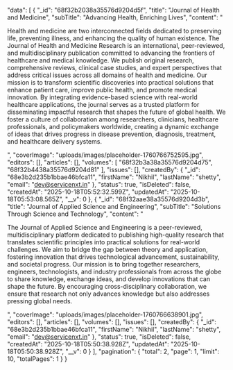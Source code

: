 "data": [
        {
            "_id": "68f32b2038a35576d9204d5f",
            "title": "Journal of Health and Medicine",
            "subTitle": "Advancing Health, Enriching Lives",
            "content": "<p>Health and medicine are two interconnected fields dedicated to preserving life, preventing illness, and enhancing the quality of human existence. The Journal of Health and Medicine Research is an international, peer-reviewed, and multidisciplinary publication committed to advancing the frontiers of healthcare and medical knowledge. We publish original research, comprehensive reviews, clinical case studies, and expert perspectives that address critical issues across all domains of health and medicine. Our mission is to transform scientific discoveries into practical solutions that enhance patient care, improve public health, and promote medical innovation. By integrating evidence-based science with real-world healthcare applications, the journal serves as a trusted platform for disseminating impactful research that shapes the future of global health. We foster a culture of collaboration among researchers, clinicians, healthcare professionals, and policymakers worldwide, creating a dynamic exchange of ideas that drives progress in disease prevention, diagnosis, treatment, and healthcare delivery systems.</p>",
            "coverImage": "uploads/images/placeholder-1760766752595.jpg",
            "editors": [],
            "articles": [],
            "volumes": [
                "68f32b3a38a35576d9204d75",
                "68f32b4438a35576d9204d81"
            ],
            "issues": [],
            "createdBy": {
                "_id": "68e3b2d235b1bbae46bfca11",
                "firstName": "Nikhil",
                "lastName": "shetty",
                "email": "dev@servicenxt.in"
            },
            "status": true,
            "isDeleted": false,
            "createdAt": "2025-10-18T05:52:32.599Z",
            "updatedAt": "2025-10-18T05:53:08.565Z",
            "__v": 0
        },
        {
            "_id": "68f32aae38a35576d9204d3b",
            "title": "Journal of Applied Science and Engineering",
            "subTitle": "Solutions Through Science and Technology",
            "content": "<p>The Journal of Applied Science and Engineering is a peer-reviewed, multidisciplinary platform dedicated to publishing high-quality research that translates scientific principles into practical solutions for real-world challenges. We aim to bridge the gap between theory and application, fostering innovation that drives technological advancement, sustainability, and societal progress. Our mission is to bring together researchers, engineers, technologists, and industry professionals from across the globe to share knowledge, exchange ideas, and develop innovations that can shape the future. By encouraging cross-disciplinary collaboration, we ensure that research not only advances knowledge but also addresses pressing global needs.</p>",
            "coverImage": "uploads/images/placeholder-1760766638901.jpg",
            "editors": [],
            "articles": [],
            "volumes": [],
            "issues": [],
            "createdBy": {
                "_id": "68e3b2d235b1bbae46bfca11",
                "firstName": "Nikhil",
                "lastName": "shetty",
                "email": "dev@servicenxt.in"
            },
            "status": true,
            "isDeleted": false,
            "createdAt": "2025-10-18T05:50:38.928Z",
            "updatedAt": "2025-10-18T05:50:38.928Z",
            "__v": 0
        }
    ],
    "pagination": {
        "total": 2,
        "page": 1,
        "limit": 10,
        "totalPages": 1
    }
}